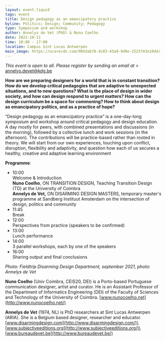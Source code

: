 ```yaml
---
layout: event.liquid
tags: event
title: Design pedagogy as an emancipatory practice
byline: Politics; Design; Community; Pedagogy
type: Symposium and workshop
author: Annelys de Vet (PhD) & Nuno Coelho
date: 2022-10-11
time: 10:00 - 17:00
location: Campus Sint Lucas Antwerpen
main_image: https://ucarecdn.com/905dab78-dc83-43a9-9d9e-2523743e10d4/
---
```

*This event is open to all. Please register by sending an email at  >* annelys.devet@kdg.be 

**How are we preparing designers for a world that is in constant transition? How do we develop critical pedagogies that are adaptive to unexpected situations, and to new questions? What is the place of design in wider society, and how can design respond to urgent matters? How can the design curriculum be a space for commoning? How to think about design as emancipatory politics, and as a practice of hope?**

“Design pedagogy as an emancipatory practice” is a one-day-long symposium and workshop around critical pedagogy and design education. A day mostly for peers, with combined presentations and discussions (in the morning), followed by a collective lunch and work sessions (in the afternoon). The contributions will be practice-based rather than rooted in theory. We will start from our own experiences, touching upon conflict, disruption, flexibility and adaptivity, and question how each of us secures a healthy, creative and adaptive learning environment

**Programme**:

* 10:00\
  Welcome & Introduction\
  **Nuno Coelho**, ON TRANSITION DESIGN, Teaching Transition Design (TD) at the University of Coimbra\
  **Annelys de Vet,** ON DISARMING DESIGN MASTERS, temporary master's programme at Sandberg Instituut Amsterdam on the intersection of design, politics and community
* 11:45\
  Break
* 12:00\
  Perspectives from practice (speakers to be confirmed)
* 13:00\
  Lunch performance
* 14:00\
  3 parallel workshops, each by one of the speakers
* 16:00\
  Sharing output and final conclusions

*Photo: Fieldtrip Disarming Design Department, september 2021, photo: Annelys de Vet*

**Nuno Coelho** (Univ Coimbra, CEIS20, DEI) is a Porto-based Portuguese communication designer, artist and curator. He is an Assistant Professor of the Department of Informatics Engineering (DEI) of the Faculty of Sciences and Technology of the University of Coimbra.  [www.nunocoelho.net](http://www.nunocoelho.net/)

**Annelys de Vet** (1974, NL) is PhD researchers at Sint Lucas Antwerpen (ARIA). She is a Belgium based designer, researcher and educator. [www.disarmingdesign.com](http://www.disarmingdesign.com/)\
[www.subjectiveeditions.org](http://www.subjectiveeditions.org/)\
[www.bureaudevet.be](http://www.bureaudevet.be/)